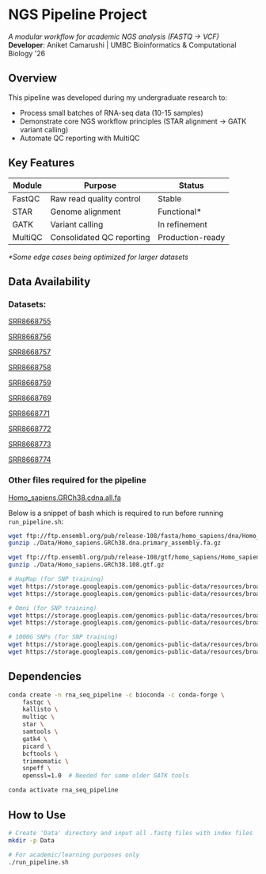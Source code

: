# NGS Pipeline Project
*A modular workflow for academic NGS analysis (FASTQ → VCF)*  
**Developer**: Aniket Camarushi | UMBC Bioinformatics & Computational Biology '26  

## Overview
This pipeline was developed during my undergraduate research to:
- Process small batches of RNA-seq data (10-15 samples)  
- Demonstrate core NGS workflow principles (STAR alignment → GATK variant calling)  
- Automate QC reporting with MultiQC

## Key Features
| Module       | Purpose                          | Status       |
|--------------|----------------------------------|--------------|
| FastQC       | Raw read quality control         | Stable       |
| STAR         | Genome alignment                 | Functional*  |
| GATK         | Variant calling                  | In refinement|
| MultiQC      | Consolidated QC reporting        | Production-ready |

*\*Some edge cases being optimized for larger datasets*

## Data Availability

### Datasets:

[SRR8668755](https://trace.ncbi.nlm.nih.gov/Traces/?run=SRR8668755)

[SRR8668756](https://trace.ncbi.nlm.nih.gov/Traces?run=SRR8668756)

[SRR8668757](https://trace.ncbi.nlm.nih.gov/Traces?run=SRR8668757)

[SRR8668758](https://trace.ncbi.nlm.nih.gov/Traces?run=SRR8668758)

[SRR8668759](https://trace.ncbi.nlm.nih.gov/Traces?run=SRR8668759)

[SRR8668769](https://trace.ncbi.nlm.nih.gov/Traces?run=SRR8668769)

[SRR8668771](https://trace.ncbi.nlm.nih.gov/Traces?run=SRR8668771)

[SRR8668772](https://trace.ncbi.nlm.nih.gov/Traces?run=SRR8668772)

[SRR8668773](https://trace.ncbi.nlm.nih.gov/Traces?run=SRR8668773)

[SRR8668774](https://trace.ncbi.nlm.nih.gov/Traces?run=SRR8668774)



### Other files required for the pipeline

[Homo_sapiens.GRCh38.cdna.all.fa](https://ftp.ensembl.org/pub/release-114/fasta/homo_sapiens/cdna/Homo_sapiens.GRCh38.cdna.all.fa.gz)


Below is a snippet of bash which is required to run before running `run_pipeline.sh`:

```bash
wget ftp://ftp.ensembl.org/pub/release-108/fasta/homo_sapiens/dna/Homo_sapiens.GRCh38.dna.primary_assembly.fa.gz -P ./Data/
gunzip ./Data/Homo_sapiens.GRCh38.dna.primary_assembly.fa.gz

wget ftp://ftp.ensembl.org/pub/release-108/gtf/homo_sapiens/Homo_sapiens.GRCh38.108.gtf.gz -P ./Data/
gunzip ./Data/Homo_sapiens.GRCh38.108.gtf.gz

# HapMap (for SNP training)
wget https://storage.googleapis.com/genomics-public-data/resources/broad/hg38/v0/hapmap_3.3.hg38.vcf.gz -P ./Data/
wget https://storage.googleapis.com/genomics-public-data/resources/broad/hg38/v0/hapmap_3.3.hg38.vcf.gz.tbi -P ./Data/

# Omni (for SNP training)
wget https://storage.googleapis.com/genomics-public-data/resources/broad/hg38/v0/1000G_omni2.5.hg38.vcf.gz -P ./Data/
wget https://storage.googleapis.com/genomics-public-data/resources/broad/hg38/v0/1000G_omni2.5.hg38.vcf.gz.tbi -P ./Data/

# 1000G SNPs (for SNP training)
wget https://storage.googleapis.com/genomics-public-data/resources/broad/hg38/v0/1000G_phase1.snps.high_confidence.hg38.vcf.gz -P ./Data/
wget https://storage.googleapis.com/genomics-public-data/resources/broad/hg38/v0/1000G_phase1.snps.high_confidence.hg38.vcf.gz.tbi -P ./Data/
```


## Dependencies
```bash
conda create -n rna_seq_pipeline -c bioconda -c conda-forge \
    fastqc \
    kallisto \
    multiqc \
    star \
    samtools \
    gatk4 \
    picard \
    bcftools \
    trimmomatic \
    snpeff \
    openssl=1.0  # Needed for some older GATK tools

conda activate rna_seq_pipeline
```

## How to Use
```bash
# Create 'Data' directory and input all .fastq files with index files
mkdir -p Data

# For academic/learning purposes only
./run_pipeline.sh
```
